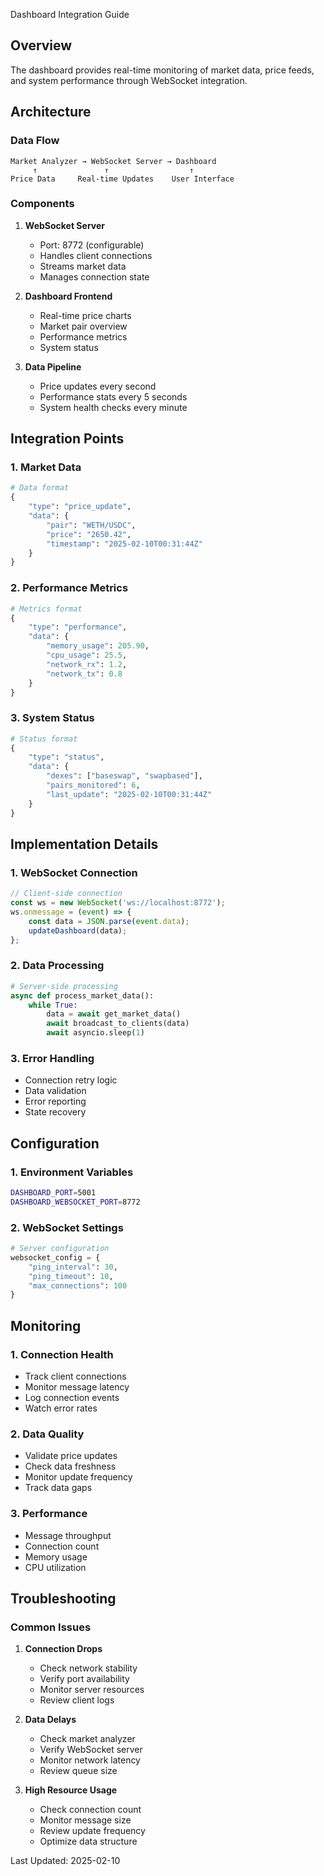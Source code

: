 Dashboard Integration Guide

## Overview
The dashboard provides real-time monitoring of market data, price feeds, and system performance through WebSocket integration.

## Architecture

### Data Flow
```
Market Analyzer → WebSocket Server → Dashboard
     ↑               ↑                  ↑
Price Data     Real-time Updates    User Interface
```

### Components

1. **WebSocket Server**
   - Port: 8772 (configurable)
   - Handles client connections
   - Streams market data
   - Manages connection state

2. **Dashboard Frontend**
   - Real-time price charts
   - Market pair overview
   - Performance metrics
   - System status

3. **Data Pipeline**
   - Price updates every second
   - Performance stats every 5 seconds
   - System health checks every minute

## Integration Points

### 1. Market Data
```python
# Data format
{
    "type": "price_update",
    "data": {
        "pair": "WETH/USDC",
        "price": "2650.42",
        "timestamp": "2025-02-10T00:31:44Z"
    }
}
```

### 2. Performance Metrics
```python
# Metrics format
{
    "type": "performance",
    "data": {
        "memory_usage": 205.90,
        "cpu_usage": 25.5,
        "network_rx": 1.2,
        "network_tx": 0.8
    }
}
```

### 3. System Status
```python
# Status format
{
    "type": "status",
    "data": {
        "dexes": ["baseswap", "swapbased"],
        "pairs_monitored": 6,
        "last_update": "2025-02-10T00:31:44Z"
    }
}
```

## Implementation Details

### 1. WebSocket Connection
```javascript
// Client-side connection
const ws = new WebSocket('ws://localhost:8772');
ws.onmessage = (event) => {
    const data = JSON.parse(event.data);
    updateDashboard(data);
};
```

### 2. Data Processing
```python
# Server-side processing
async def process_market_data():
    while True:
        data = await get_market_data()
        await broadcast_to_clients(data)
        await asyncio.sleep(1)
```

### 3. Error Handling
- Connection retry logic
- Data validation
- Error reporting
- State recovery

## Configuration

### 1. Environment Variables
```bash
DASHBOARD_PORT=5001
DASHBOARD_WEBSOCKET_PORT=8772
```

### 2. WebSocket Settings
```python
# Server configuration
websocket_config = {
    "ping_interval": 30,
    "ping_timeout": 10,
    "max_connections": 100
}
```

## Monitoring

### 1. Connection Health
- Track client connections
- Monitor message latency
- Log connection events
- Watch error rates

### 2. Data Quality
- Validate price updates
- Check data freshness
- Monitor update frequency
- Track data gaps

### 3. Performance
- Message throughput
- Connection count
- Memory usage
- CPU utilization

## Troubleshooting

### Common Issues

1. **Connection Drops**
   - Check network stability
   - Verify port availability
   - Monitor server resources
   - Review client logs

2. **Data Delays**
   - Check market analyzer
   - Verify WebSocket server
   - Monitor network latency
   - Review queue size

3. **High Resource Usage**
   - Check connection count
   - Monitor message size
   - Review update frequency
   - Optimize data structure

Last Updated: 2025-02-10